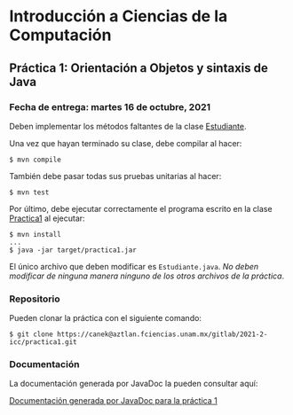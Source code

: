 Introducción a Ciencias de la Computación
=========================================

Práctica 1: Orientación a Objetos y sintaxis de Java
----------------------------------------------------

### Fecha de entrega: martes 16 de octubre, 2021

Deben implementar los métodos faltantes de la clase
[Estudiante](https://aztlan.fciencias.unam.mx/gitlab/2021-2-icc/practica1/blob/master/src/main/java/mx/unam/ciencias/icc/Estudiante.java).

Una vez que hayan terminado su clase, debe compilar al hacer:

```
$ mvn compile
```

También debe pasar todas sus pruebas unitarias al hacer:

```
$ mvn test
```

Por último, debe ejecutar correctamente el programa escrito en la clase
[Practica1](https://aztlan.fciencias.unam.mx/gitlab/2021-2-icc/practica1/blob/master/src/main/java/mx/unam/ciencias/icc/Practica1.java)
al ejecutar:

```
$ mvn install
...
$ java -jar target/practica1.jar
```

El único archivo que deben modificar es `Estudiante.java`. *No deben modificar
de ninguna manera ninguno de los otros archivos de la práctica*.

### Repositorio

Pueden clonar la práctica con el siguiente comando:

```
$ git clone https://canek@aztlan.fciencias.unam.mx/gitlab/2021-2-icc/practica1.git
```

### Documentación

La documentación generada por JavaDoc la pueden consultar aquí:

[Documentación generada por JavaDoc para la práctica
1](https://aztlan.fciencias.unam.mx/~canek/2021-2-icc/practica1/apidocs/index.html)
